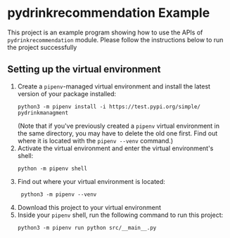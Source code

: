 # pydrinkrecommendation Example
This project is an example program showing how to use the APIs of `pydrinkrecommendation` module. Please follow the instructions below to run the project successfully

## Setting up the virtual environment
 
1. Create a `pipenv`-managed virtual environment and install the latest version of your package installed: 
   ```
   python3 -m pipenv install -i https://test.pypi.org/simple/ pydrinkmanagment
   ``` 
   (Note that if you've previously created a `pipenv` virtual environment in the same directory, you may have to delete the old one first. Find out where it is located with the `pipenv --venv` command.)
2. Activate the virtual environment and enter the virtual environment's shell:
   ```
   python -m pipenv shell
   ```
3. Find out where your virtual environment is located:
   ```
    python3 -m pipenv --venv
   ``` 
4.  Download this project to your virtual environment
5.  Inside your `pipenv` shell, run the following command to run this project:
    ```
    python3 -m pipenv run python src/__main__.py
    ```